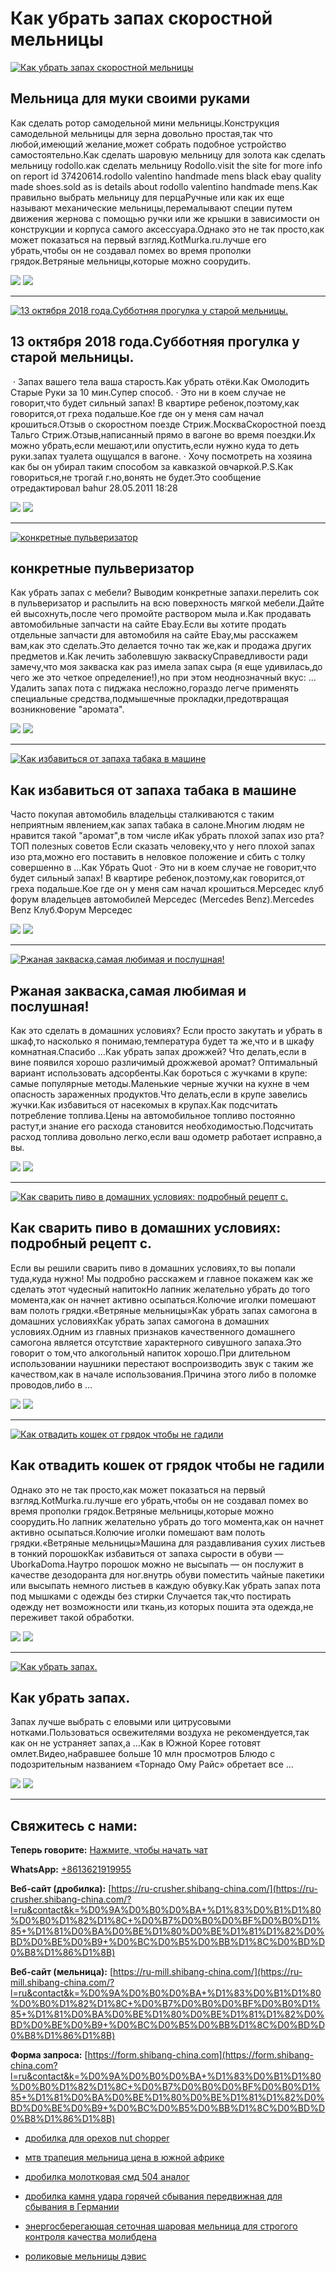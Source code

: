 # Как убрать запах скоростной мельницы

<a href="https://swt.shibang-china.com/?l=ru&img&k=%D0%9A%D0%B0%D0%BA+%D1%83%D0%B1%D1%80%D0%B0%D1%82%D1%8C+%D0%B7%D0%B0%D0%BF%D0%B0%D1%85+%D1%81%D0%BA%D0%BE%D1%80%D0%BE%D1%81%D1%82%D0%BD%D0%BE%D0%B9+%D0%BC%D0%B5%D0%BB%D1%8C%D0%BD%D0%B8%D1%86%D1%8B" target="_blank">![Как убрать запах скоростной мельницы](http://static.shibang-china.com/all-800x300/1325.jpg)</a>

## Мельница для муки своими руками
Как сделать ротор самодельной мини мельницы.Конструкция самодельной мельницы для зерна довольно простая,так что любой,имеющий желание,может собрать подобное устройство самостоятельно.Как сделать шаровую мельницу для золота как сделать мельницу rodollo.как сделать мельницу Rodollo.visit the site for more info on report id 37420614.rodollo valentino handmade mens black ebay quality made shoes.sold as is details about rodollo valentino handmade mens.Как правильно выбрать мельницу для перцаРучные или как их еще называют механические мельницы,перемалывают специи путем движения жернова с помощью ручки или же крышки в зависимости он конструкции и корпуса самого аксессуара.Однако это не так просто,как может показаться на первый взгляд.KotMurka.ru.лучше его убрать,чтобы он не создавал помех во время прополки грядок.Ветряные мельницы,которые можно соорудить.


<a href="https://whatsapp.shibangsoft.com/WhatsApp.php" target="_blank" title="WhatsApp">![](http://static.shibang-china.com/icon/whatsapp.png)</a> <a href="https://swt.shibang-china.com/?l=ru&icon&k=%D0%9A%D0%B0%D0%BA+%D1%83%D0%B1%D1%80%D0%B0%D1%82%D1%8C+%D0%B7%D0%B0%D0%BF%D0%B0%D1%85+%D1%81%D0%BA%D0%BE%D1%80%D0%BE%D1%81%D1%82%D0%BD%D0%BE%D0%B9+%D0%BC%D0%B5%D0%BB%D1%8C%D0%BD%D0%B8%D1%86%D1%8B" target="_blank">![](http://static.shibang-china.com/icon/chat-ru.png)</a>

---

<a href="https://swt.shibang-china.com/?l=ru&img&k=%D0%9A%D0%B0%D0%BA+%D1%83%D0%B1%D1%80%D0%B0%D1%82%D1%8C+%D0%B7%D0%B0%D0%BF%D0%B0%D1%85+%D1%81%D0%BA%D0%BE%D1%80%D0%BE%D1%81%D1%82%D0%BD%D0%BE%D0%B9+%D0%BC%D0%B5%D0%BB%D1%8C%D0%BD%D0%B8%D1%86%D1%8B" target="_blank">![13 октября 2018 года.Субботняя прогулка у старой мельницы.](http://static.shibang-china.com/all-800x300/1519.jpg)</a>

## 13 октября 2018 года.Субботняя прогулка у старой мельницы.
&nbsp;&#0183;&#32;Запах вашего тела ваша старость.Как убрать отёки.Как Омолодить Старые Руки за 10 мин.Супер способ.&nbsp;&#0183;&#32;Это ни в коем случае не говорит,что будет сильный запах! В квартире ребенок,поэтому,как говорится,от греха подальше.Кое где он у меня сам начал крошиться.Отзыв о скоростном поезде Стриж.МоскваСкоростной поезд Тальго Стриж.Отзыв,написанный прямо в вагоне во время поездки.Их можно убрать,если мешают,или опустить,если нужно куда то деть руки.запах туалета ощущался в вагоне.&nbsp;&#0183;&#32;Хочу посмотреть на хозяина как бы он убирал таким способом за кавказкой овчаркой.P.S.Как говориться,не трогай г.но,вонять не будет.Это сообщение отредактировал bahur 28.05.2011 18:28


<a href="https://whatsapp.shibangsoft.com/WhatsApp.php" target="_blank" title="WhatsApp">![](http://static.shibang-china.com/icon/whatsapp.png)</a> <a href="https://swt.shibang-china.com/?l=ru&icon&k=%D0%9A%D0%B0%D0%BA+%D1%83%D0%B1%D1%80%D0%B0%D1%82%D1%8C+%D0%B7%D0%B0%D0%BF%D0%B0%D1%85+%D1%81%D0%BA%D0%BE%D1%80%D0%BE%D1%81%D1%82%D0%BD%D0%BE%D0%B9+%D0%BC%D0%B5%D0%BB%D1%8C%D0%BD%D0%B8%D1%86%D1%8B" target="_blank">![](http://static.shibang-china.com/icon/chat-ru.png)</a>

---

<a href="https://swt.shibang-china.com/?l=ru&img&k=%D0%9A%D0%B0%D0%BA+%D1%83%D0%B1%D1%80%D0%B0%D1%82%D1%8C+%D0%B7%D0%B0%D0%BF%D0%B0%D1%85+%D1%81%D0%BA%D0%BE%D1%80%D0%BE%D1%81%D1%82%D0%BD%D0%BE%D0%B9+%D0%BC%D0%B5%D0%BB%D1%8C%D0%BD%D0%B8%D1%86%D1%8B" target="_blank">![конкретные пульверизатор](http://static.shibang-china.com/all-800x300/1520.jpg)</a>

## конкретные пульверизатор
Как убрать запах с мебели? Выводим конкретные запахи.перелить сок в пульверизатор и распылить на всю поверхность мягкой мебели.Дайте ей высохнуть,после чего промойте раствором мыла и.Как продавать автомобильные запчасти на сайте Ebay.Если вы хотите продать отдельные запчасти для автомобиля на сайте Ebay,мы расскажем вам,как это сделать.Это делается точно так же,как и продажа других предметов и.Как лечить заболевшую закваскуСправедливости ради замечу,что моя закваска как раз имела запах сыра (я еще удивилась,до чего же это четкое определение!),но при этом неоднозначный вкус: …Удалить запах пота с пиджака несложно,гораздо легче применять специальные средства,подмышечные прокладки,предотвращая возникновение &quot;аромата&quot;.


<a href="https://whatsapp.shibangsoft.com/WhatsApp.php" target="_blank" title="WhatsApp">![](http://static.shibang-china.com/icon/whatsapp.png)</a> <a href="https://swt.shibang-china.com/?l=ru&icon&k=%D0%9A%D0%B0%D0%BA+%D1%83%D0%B1%D1%80%D0%B0%D1%82%D1%8C+%D0%B7%D0%B0%D0%BF%D0%B0%D1%85+%D1%81%D0%BA%D0%BE%D1%80%D0%BE%D1%81%D1%82%D0%BD%D0%BE%D0%B9+%D0%BC%D0%B5%D0%BB%D1%8C%D0%BD%D0%B8%D1%86%D1%8B" target="_blank">![](http://static.shibang-china.com/icon/chat-ru.png)</a>

---

<a href="https://swt.shibang-china.com/?l=ru&img&k=%D0%9A%D0%B0%D0%BA+%D1%83%D0%B1%D1%80%D0%B0%D1%82%D1%8C+%D0%B7%D0%B0%D0%BF%D0%B0%D1%85+%D1%81%D0%BA%D0%BE%D1%80%D0%BE%D1%81%D1%82%D0%BD%D0%BE%D0%B9+%D0%BC%D0%B5%D0%BB%D1%8C%D0%BD%D0%B8%D1%86%D1%8B" target="_blank">![Как избавиться от запаха табака в машине](http://static.shibang-china.com/all-800x300/603.jpg)</a>

## Как избавиться от запаха табака в машине
Часто покупая автомобиль владельцы сталкиваются с таким неприятным явлением,как запах табака в салоне.Многим людям не нравится такой &quot;аромат&quot;,в том числе иКак убрать плохой запах изо рта? ТОП полезных советов Если сказать человеку,что у него плохой запах изо рта,можно его поставить в неловкое положение и сбить с толку совершенно в …Как Убрать Quot&nbsp;&#0183;&#32;Это ни в коем случае не говорит,что будет сильный запах! В квартире ребенок,поэтому,как говорится,от греха подальше.Кое где он у меня сам начал крошиться.Мерседес клуб форум владельцев автомобилей Мерседес (Mercedes Benz).Mercedes Benz Клуб.Форум Мерседес


<a href="https://whatsapp.shibangsoft.com/WhatsApp.php" target="_blank" title="WhatsApp">![](http://static.shibang-china.com/icon/whatsapp.png)</a> <a href="https://swt.shibang-china.com/?l=ru&icon&k=%D0%9A%D0%B0%D0%BA+%D1%83%D0%B1%D1%80%D0%B0%D1%82%D1%8C+%D0%B7%D0%B0%D0%BF%D0%B0%D1%85+%D1%81%D0%BA%D0%BE%D1%80%D0%BE%D1%81%D1%82%D0%BD%D0%BE%D0%B9+%D0%BC%D0%B5%D0%BB%D1%8C%D0%BD%D0%B8%D1%86%D1%8B" target="_blank">![](http://static.shibang-china.com/icon/chat-ru.png)</a>

---

<a href="https://swt.shibang-china.com/?l=ru&img&k=%D0%9A%D0%B0%D0%BA+%D1%83%D0%B1%D1%80%D0%B0%D1%82%D1%8C+%D0%B7%D0%B0%D0%BF%D0%B0%D1%85+%D1%81%D0%BA%D0%BE%D1%80%D0%BE%D1%81%D1%82%D0%BD%D0%BE%D0%B9+%D0%BC%D0%B5%D0%BB%D1%8C%D0%BD%D0%B8%D1%86%D1%8B" target="_blank">![Ржаная закваска,самая любимая и послушная!](http://static.shibang-china.com/all-800x300/219.jpg)</a>

## Ржаная закваска,самая любимая и послушная!
Как это сделать в домашних условиях? Если просто закутать и убрать в шкаф,то насколько я понимаю,температура будет та же,что и в шкафу комнатная.Спасибо …Как убрать запах дрожжей? Что делать,если в вине появился хорошо различимый дрожжевой аромат? Оптимальный вариант использовать адсорбенты.Как бороться с жучками в крупе: самые популярные методы.Маленькие черные жучки на кухне в чем опасность зараженных продуктов.Что делать,если в крупе завелись жучки.Как избавиться от насекомых в крупах.Как подсчитать потребление топлива.Цены на автомобильное топливо постоянно растут,и знание его расхода становится необходимостью.Подсчитать расход топлива довольно легко,если ваш одометр работает исправно,а вы.


<a href="https://whatsapp.shibangsoft.com/WhatsApp.php" target="_blank" title="WhatsApp">![](http://static.shibang-china.com/icon/whatsapp.png)</a> <a href="https://swt.shibang-china.com/?l=ru&icon&k=%D0%9A%D0%B0%D0%BA+%D1%83%D0%B1%D1%80%D0%B0%D1%82%D1%8C+%D0%B7%D0%B0%D0%BF%D0%B0%D1%85+%D1%81%D0%BA%D0%BE%D1%80%D0%BE%D1%81%D1%82%D0%BD%D0%BE%D0%B9+%D0%BC%D0%B5%D0%BB%D1%8C%D0%BD%D0%B8%D1%86%D1%8B" target="_blank">![](http://static.shibang-china.com/icon/chat-ru.png)</a>

---

<a href="https://swt.shibang-china.com/?l=ru&img&k=%D0%9A%D0%B0%D0%BA+%D1%83%D0%B1%D1%80%D0%B0%D1%82%D1%8C+%D0%B7%D0%B0%D0%BF%D0%B0%D1%85+%D1%81%D0%BA%D0%BE%D1%80%D0%BE%D1%81%D1%82%D0%BD%D0%BE%D0%B9+%D0%BC%D0%B5%D0%BB%D1%8C%D0%BD%D0%B8%D1%86%D1%8B" target="_blank">![Как сварить пиво в домашних условиях: подробный рецепт с.](http://static.shibang-china.com/all-800x300/693.jpg)</a>

## Как сварить пиво в домашних условиях: подробный рецепт с.
Если вы решили сварить пиво в домашних условиях,то вы попали туда,куда нужно! Мы подробно расскажем и главное покажем как же сделать этот чудесный напитокНо лапник желательно убрать до того момента,как он начнет активно осыпаться.Колючие иголки помешают вам полоть грядки.&#171;Ветряные мельницы&#187;Как убрать запах самогона в домашних условияхКак убрать запах самогона в домашних условиях.Одним из главных признаков качественного домашнего самогона является отсутствие характерного сивушного запаха.Это говорит о том,что алкогольный напиток хорошо.При длительном использовании наушники перестают воспроизводить звук с таким же качеством,как в начале использования.Причина этого либо в поломке проводов,либо в …


<a href="https://whatsapp.shibangsoft.com/WhatsApp.php" target="_blank" title="WhatsApp">![](http://static.shibang-china.com/icon/whatsapp.png)</a> <a href="https://swt.shibang-china.com/?l=ru&icon&k=%D0%9A%D0%B0%D0%BA+%D1%83%D0%B1%D1%80%D0%B0%D1%82%D1%8C+%D0%B7%D0%B0%D0%BF%D0%B0%D1%85+%D1%81%D0%BA%D0%BE%D1%80%D0%BE%D1%81%D1%82%D0%BD%D0%BE%D0%B9+%D0%BC%D0%B5%D0%BB%D1%8C%D0%BD%D0%B8%D1%86%D1%8B" target="_blank">![](http://static.shibang-china.com/icon/chat-ru.png)</a>

---

<a href="https://swt.shibang-china.com/?l=ru&img&k=%D0%9A%D0%B0%D0%BA+%D1%83%D0%B1%D1%80%D0%B0%D1%82%D1%8C+%D0%B7%D0%B0%D0%BF%D0%B0%D1%85+%D1%81%D0%BA%D0%BE%D1%80%D0%BE%D1%81%D1%82%D0%BD%D0%BE%D0%B9+%D0%BC%D0%B5%D0%BB%D1%8C%D0%BD%D0%B8%D1%86%D1%8B" target="_blank">![Как отвадить кошек от грядок чтобы не гадили](http://static.shibang-china.com/all-800x300/1074.jpg)</a>

## Как отвадить кошек от грядок чтобы не гадили
Однако это не так просто,как может показаться на первый взгляд.KotMurka.ru.лучше его убрать,чтобы он не создавал помех во время прополки грядок.Ветряные мельницы,которые можно соорудить.Но лапник желательно убрать до того момента,как он начнет активно осыпаться.Колючие иголки помешают вам полоть грядки.&#171;Ветряные мельницы&#187;Машина для раздавливания сухих листьев в тонкий порошокКак избавиться от запаха сырости в обуви — UborkaDoma.Наутро порошок можно не высыпать — он послужит в качестве дезодоранта для ног.внутрь обуви поместить чайные пакетики или высыпать немного листьев в каждую обувку.Как убрать запах пота под мышками с одежды без стирки Случается так,что постирать одежду нет возможности или ткань,из которых пошита эта одежда,не переживет такой обработки.


<a href="https://whatsapp.shibangsoft.com/WhatsApp.php" target="_blank" title="WhatsApp">![](http://static.shibang-china.com/icon/whatsapp.png)</a> <a href="https://swt.shibang-china.com/?l=ru&icon&k=%D0%9A%D0%B0%D0%BA+%D1%83%D0%B1%D1%80%D0%B0%D1%82%D1%8C+%D0%B7%D0%B0%D0%BF%D0%B0%D1%85+%D1%81%D0%BA%D0%BE%D1%80%D0%BE%D1%81%D1%82%D0%BD%D0%BE%D0%B9+%D0%BC%D0%B5%D0%BB%D1%8C%D0%BD%D0%B8%D1%86%D1%8B" target="_blank">![](http://static.shibang-china.com/icon/chat-ru.png)</a>

---

<a href="https://swt.shibang-china.com/?l=ru&img&k=%D0%9A%D0%B0%D0%BA+%D1%83%D0%B1%D1%80%D0%B0%D1%82%D1%8C+%D0%B7%D0%B0%D0%BF%D0%B0%D1%85+%D1%81%D0%BA%D0%BE%D1%80%D0%BE%D1%81%D1%82%D0%BD%D0%BE%D0%B9+%D0%BC%D0%B5%D0%BB%D1%8C%D0%BD%D0%B8%D1%86%D1%8B" target="_blank">![Как убрать запах.](http://static.shibang-china.com/all-800x300/512.jpg)</a>

## Как убрать запах.
Запах лучше выбрать с еловыми или цитрусовыми нотками.Пользоваться освежителями воздуха не рекомендуется,так как он не устраняет запах,а …Как в Южной Корее готовят омлет.Видео,набравшее больше 10 млн просмотров Блюдо с подозрительным названием &#171;Торнадо Ому Райс&#187; обретает все …

<a href="https://whatsapp.shibangsoft.com/WhatsApp.php" target="_blank" title="WhatsApp">![](http://static.shibang-china.com/icon/whatsapp.png)</a> <a href="https://swt.shibang-china.com/?l=ru&icon&k=%D0%9A%D0%B0%D0%BA+%D1%83%D0%B1%D1%80%D0%B0%D1%82%D1%8C+%D0%B7%D0%B0%D0%BF%D0%B0%D1%85+%D1%81%D0%BA%D0%BE%D1%80%D0%BE%D1%81%D1%82%D0%BD%D0%BE%D0%B9+%D0%BC%D0%B5%D0%BB%D1%8C%D0%BD%D0%B8%D1%86%D1%8B" target="_blank">![](http://static.shibang-china.com/icon/chat-ru.png)</a>

---
## Свяжитесь с нами:

**Теперь говорите:** [Нажмите, чтобы начать чат](https://swt.shibang-china.com?l=ru&contact&k=%D0%9A%D0%B0%D0%BA+%D1%83%D0%B1%D1%80%D0%B0%D1%82%D1%8C+%D0%B7%D0%B0%D0%BF%D0%B0%D1%85+%D1%81%D0%BA%D0%BE%D1%80%D0%BE%D1%81%D1%82%D0%BD%D0%BE%D0%B9+%D0%BC%D0%B5%D0%BB%D1%8C%D0%BD%D0%B8%D1%86%D1%8B)

**WhatsApp:**  [+8613621919955](https://whatsapp.shibangsoft.com/WhatsApp.php)

**Веб-сайт (дробилка):** [https://ru-crusher.shibang-china.com/](https://ru-crusher.shibang-china.com/?l=ru&contact&k=%D0%9A%D0%B0%D0%BA+%D1%83%D0%B1%D1%80%D0%B0%D1%82%D1%8C+%D0%B7%D0%B0%D0%BF%D0%B0%D1%85+%D1%81%D0%BA%D0%BE%D1%80%D0%BE%D1%81%D1%82%D0%BD%D0%BE%D0%B9+%D0%BC%D0%B5%D0%BB%D1%8C%D0%BD%D0%B8%D1%86%D1%8B)

**Веб-сайт (мельница):** [https://ru-mill.shibang-china.com/](https://ru-mill.shibang-china.com/?l=ru&contact&k=%D0%9A%D0%B0%D0%BA+%D1%83%D0%B1%D1%80%D0%B0%D1%82%D1%8C+%D0%B7%D0%B0%D0%BF%D0%B0%D1%85+%D1%81%D0%BA%D0%BE%D1%80%D0%BE%D1%81%D1%82%D0%BD%D0%BE%D0%B9+%D0%BC%D0%B5%D0%BB%D1%8C%D0%BD%D0%B8%D1%86%D1%8B)

**Форма запроса:** [https://form.shibang-china.com](https://form.shibang-china.com?l=ru&contact&k=%D0%9A%D0%B0%D0%BA+%D1%83%D0%B1%D1%80%D0%B0%D1%82%D1%8C+%D0%B7%D0%B0%D0%BF%D0%B0%D1%85+%D1%81%D0%BA%D0%BE%D1%80%D0%BE%D1%81%D1%82%D0%BD%D0%BE%D0%B9+%D0%BC%D0%B5%D0%BB%D1%8C%D0%BD%D0%B8%D1%86%D1%8B)

* [дробилка для орехов nut chopper](../106/%D0%B4%D1%80%D0%BE%D0%B1%D0%B8%D0%BB%D0%BA%D0%B0%20%D0%B4%D0%BB%D1%8F%20%D0%BE%D1%80%D0%B5%D1%85%D0%BE%D0%B2%20nut%20chopper.md)

* [мтв трапеция мельница цена в южной африке](../120/%D0%BC%D1%82%D0%B2%20%D1%82%D1%80%D0%B0%D0%BF%D0%B5%D1%86%D0%B8%D1%8F%20%D0%BC%D0%B5%D0%BB%D1%8C%D0%BD%D0%B8%D1%86%D0%B0%20%D1%86%D0%B5%D0%BD%D0%B0%20%D0%B2%20%D1%8E%D0%B6%D0%BD%D0%BE%D0%B9%20%D0%B0%D1%84%D1%80%D0%B8%D0%BA%D0%B5.md)

* [дробилка молотковая смд 504 аналог](../111/%D0%B4%D1%80%D0%BE%D0%B1%D0%B8%D0%BB%D0%BA%D0%B0%20%D0%BC%D0%BE%D0%BB%D0%BE%D1%82%D0%BA%D0%BE%D0%B2%D0%B0%D1%8F%20%D1%81%D0%BC%D0%B4%20504%20%D0%B0%D0%BD%D0%B0%D0%BB%D0%BE%D0%B3.md)

* [дробилка камня удара горячей сбывания передвижная для сбывания в Германии](../118/%D0%B4%D1%80%D0%BE%D0%B1%D0%B8%D0%BB%D0%BA%D0%B0%20%D0%BA%D0%B0%D0%BC%D0%BD%D1%8F%20%D1%83%D0%B4%D0%B0%D1%80%D0%B0%20%D0%B3%D0%BE%D1%80%D1%8F%D1%87%D0%B5%D0%B9%20%D1%81%D0%B1%D1%8B%D0%B2%D0%B0%D0%BD%D0%B8%D1%8F%20%D0%BF%D0%B5%D1%80%D0%B5%D0%B4%D0%B2%D0%B8%D0%B6%D0%BD%D0%B0%D1%8F%20%D0%B4%D0%BB%D1%8F%20%D1%81%D0%B1%D1%8B%D0%B2%D0%B0%D0%BD%D0%B8%D1%8F%20%D0%B2%20%D0%93%D0%B5%D1%80%D0%BC%D0%B0%D0%BD%D0%B8%D0%B8.md)

* [энергосберегающая сеточная шаровая мельница для строгого контроля качества молибдена](../118/%D1%8D%D0%BD%D0%B5%D1%80%D0%B3%D0%BE%D1%81%D0%B1%D0%B5%D1%80%D0%B5%D0%B3%D0%B0%D1%8E%D1%89%D0%B0%D1%8F%20%D1%81%D0%B5%D1%82%D0%BE%D1%87%D0%BD%D0%B0%D1%8F%20%D1%88%D0%B0%D1%80%D0%BE%D0%B2%D0%B0%D1%8F%20%D0%BC%D0%B5%D0%BB%D1%8C%D0%BD%D0%B8%D1%86%D0%B0%20%D0%B4%D0%BB%D1%8F%20%D1%81%D1%82%D1%80%D0%BE%D0%B3%D0%BE%D0%B3%D0%BE%20%D0%BA%D0%BE%D0%BD%D1%82%D1%80%D0%BE%D0%BB%D1%8F%20%D0%BA%D0%B0%D1%87%D0%B5%D1%81%D1%82%D0%B2%D0%B0%20%D0%BC%D0%BE%D0%BB%D0%B8%D0%B1%D0%B4%D0%B5%D0%BD%D0%B0.md)

* [роликовые мельницы дэвис](../108/%D1%80%D0%BE%D0%BB%D0%B8%D0%BA%D0%BE%D0%B2%D1%8B%D0%B5%20%D0%BC%D0%B5%D0%BB%D1%8C%D0%BD%D0%B8%D1%86%D1%8B%20%D0%B4%D1%8D%D0%B2%D0%B8%D1%81.md)